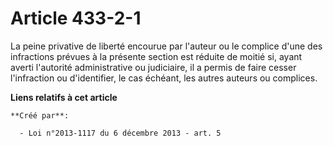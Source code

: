 # Article 433-2-1

La peine privative de liberté encourue par l'auteur ou le complice d'une des infractions prévues à la présente section est
réduite de moitié si, ayant averti l'autorité administrative ou judiciaire, il a permis de faire cesser l'infraction ou
d'identifier, le cas échéant, les autres auteurs ou complices.

**Liens relatifs à cet article**

	**Créé par**:

	  - Loi n°2013-1117 du 6 décembre 2013 - art. 5
